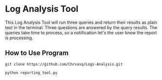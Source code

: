 # Log Analysis Tool

This Log Analysis Tool will run three queries and return their results as plain text in the terminal.
Three questions are answered by the query results. The queries take time to process, so a notification let's 
the user know the report is processing.

## How to Use Program
`git clone https://github.com/Chrvasq/Logs-Analysis.git`

`python reporting_tool.py`